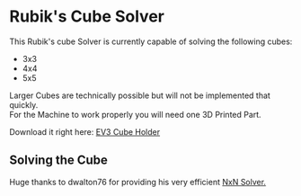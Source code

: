 # Rubik's Cube Solver

This Rubik's cube Solver is currently capable of solving the following cubes:

- 3x3
- 4x4
- 5x5

Larger Cubes are technically possible but will not be implemented that quickly.<br>
For the Machine to work properly you will need one 3D Printed Part.

Download it right here: <a href="https://www.tinkercad.com/things/d0IxvU92B2h?sharecode=Jh8IfUun2b3GN0zdoSJT3zGORd8c5wm-otYE1JK7ZZI">EV3 Cube Holder</a> 

## Solving the Cube

Huge thanks to dwalton76 for providing his very efficient <a href="https://github.com/dwalton76/rubiks-cube-NxNxN-solver">NxN Solver.</a>